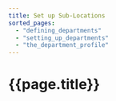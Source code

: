 ```yaml
---
title: Set up Sub-Locations
sorted_pages:
  - "defining_departments"
  - "setting_up_departments"
  - "the_department_profile"
---
```

# {{page.title}}
